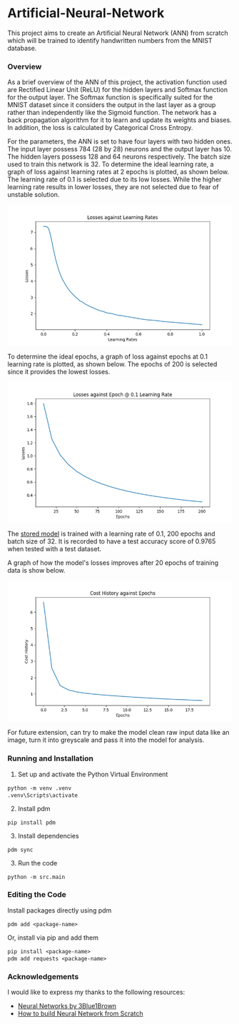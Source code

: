 # Artificial-Neural-Network
This project aims to create an Artificial Neural Network (ANN) from scratch which will be trained to identify handwritten numbers from the MNIST database. 

### Overview

As a brief overview of the ANN of this project, the activation function used are Rectified Linear Unit (ReLU) for the hidden layers and Softmax function for the output layer. The Softmax function is specifically suited for the MNIST dataset since it considers the output in the last layer as a group rather than independently like the Sigmoid function. The network has a back propagation algorithm for it to learn and update its weights and biases. In addition, the loss is calculated by Categorical Cross Entropy. 

For the parameters, the ANN is set to have four layers with two hidden ones. The input layer possess 784 (28 by 28) neurons and the output layer has 10. The hidden layers possess 128 and 64 neurons respectively. The batch size used to train this network is 32. To determine the ideal learning rate, a graph of loss against learning rates at 2 epochs is plotted, as shown below. The learning rate of 0.1 is selected due to its low losses. While the higher learning rate results in lower losses, they are not selected due to fear of unstable solution. 

![Graph of Loss against Learning Rates @ 2 Epochs](./static/Graph%20-%20Loss%20vs%20Learning%20Rates%20@%202%20Epoch.png)

To determine the ideal epochs, a graph of loss against epochs at 0.1 learning rate is plotted, as shown below. The epochs of 200 is selected since it provides the lowest losses. 

![Graph of Loss against Epochs @ 0.1 Learning Rate](./static/Graph%20-%20Loss%20vs%20Epochs%20@%200.1%20Learning%20Rate.png)

The [stored model](./src/neural_network/params.pkl) is trained with a learning rate of 0.1, 200 epochs and batch size of 32. It is recorded to have a test accuracy score of 0.9765 when tested with a test dataset. 

A graph of how the model's losses improves after 20 epochs of training data is show below. 

![Graph of Loss against Epochs @ 0.1 Learning Rate for 20 Epochs](./static/Graph%20-%20Loss%20History%20vs%20Epochs%20@%200.01%20Learning%20Rate%20and%2020%20Epochs.png)

For future extension, can try to make the model clean raw input data like an image, turn it into greyscale and pass it into the model for analysis. 

### Running and Installation

1. Set up and activate the Python Virtual Environment
```
python -m venv .venv
.venv\Scripts\activate
```

2. Install pdm
```
pip install pdm
```

3. Install dependencies
```
pdm sync
```

3. Run the code
```
python -m src.main
```

### Editing the Code

Install packages directly using pdm
```
pdm add <package-name>
```

Or, install via pip and add them
```
pip install <package-name>
pdm add requests <package-name>
```

### Acknowledgements
I would like to express my thanks to the following resources:

- [Neural Networks by 3Blue1Brown](https://www.3blue1brown.com/topics/neural-networks)
- [How to build Neural Network from Scratch](https://www.freecodecamp.org/news/building-a-neural-network-from-scratch/)
